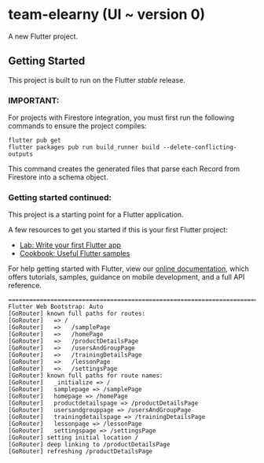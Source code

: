 # team-elearny (UI ~ version 0)

A new Flutter project.

## Getting Started

This project is built to run on the Flutter _stable_ release.

### IMPORTANT:

For projects with Firestore integration, you must first run the following commands to ensure the project compiles:

```
flutter pub get
flutter packages pub run build_runner build --delete-conflicting-outputs
```

This command creates the generated files that parse each Record from Firestore into a schema object.

### Getting started continued:

This project is a starting point for a Flutter application.

A few resources to get you started if this is your first Flutter project:

- [Lab: Write your first Flutter app](https://flutter.dev/docs/get-started/codelab)
- [Cookbook: Useful Flutter samples](https://flutter.dev/docs/cookbook)

For help getting started with Flutter, view our
[online documentation](https://flutter.dev/docs), which offers tutorials,
samples, guidance on mobile development, and a full API reference.



```
====================================================================================================
Flutter Web Bootstrap: Auto
[GoRouter] known full paths for routes:
[GoRouter]   => /
[GoRouter]   =>   /samplePage
[GoRouter]   =>   /homePage
[GoRouter]   =>   /productDetailsPage
[GoRouter]   =>   /usersAndGroupPage
[GoRouter]   =>   /trainingDetailsPage
[GoRouter]   =>   /lessonPage
[GoRouter]   =>   /settingsPage
[GoRouter] known full paths for route names:
[GoRouter]   _initialize => /
[GoRouter]   samplepage => /samplePage
[GoRouter]   homepage => /homePage
[GoRouter]   productdetailspage => /productDetailsPage
[GoRouter]   usersandgrouppage => /usersAndGroupPage
[GoRouter]   trainingdetailspage => /trainingDetailsPage
[GoRouter]   lessonpage => /lessonPage
[GoRouter]   settingspage => /settingsPage
[GoRouter] setting initial location /
[GoRouter] deep linking to /productDetailsPage
[GoRouter] refreshing /productDetailsPage
```